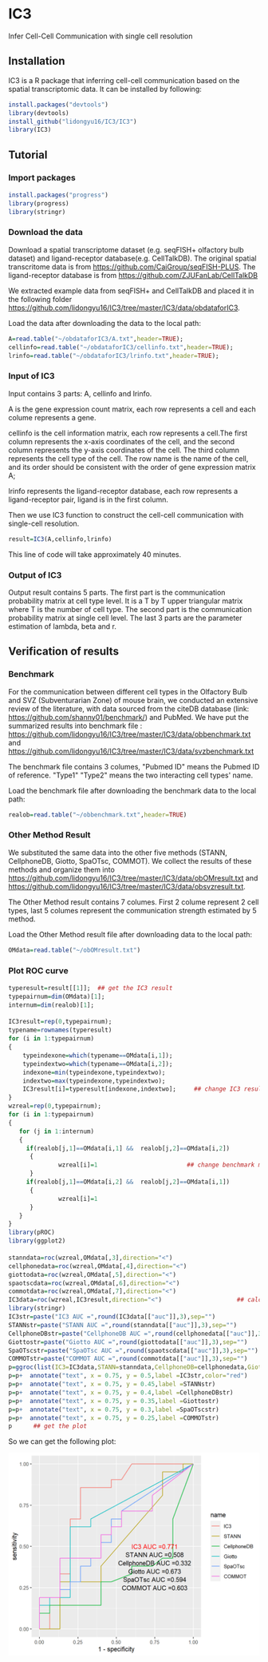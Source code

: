 # IC3
Infer Cell-Cell Communication with single cell resolution

## Installation

IC3 is a R package that inferring cell-cell communication based on the spatial transcriptomic data. It can be installed by following:

```R
install.packages("devtools")
library(devtools)
install_github("lidongyu16/IC3/IC3")
library(IC3)
```

## Tutorial

### Import packages

```R
install.packages("progress")
library(progress)
library(stringr)
```
### Download the data

Download a spatial transcriptome dataset (e.g. seqFISH+ olfactory bulb dataset) and ligand-receptor database(e.g. CellTalkDB). The original spatial transcritome data is from https://github.com/CaiGroup/seqFISH-PLUS. The ligand-receptor database is from https://github.com/ZJUFanLab/CellTalkDB

We extracted example data from seqFISH+ and CellTalkDB and placed it in the following folder https://github.com/lidongyu16/IC3/tree/master/IC3/data/obdataforIC3.

Load the data after downloading the data to the local path:

```R
A=read.table("~/obdataforIC3/A.txt",header=TRUE);
cellinfo=read.table("~/obdataforIC3/cellinfo.txt",header=TRUE);
lrinfo=read.table("~/obdataforIC3/lrinfo.txt",header=TRUE);
```

### Input of IC3
Input contains 3 parts: A, cellinfo and lrinfo.

A is the gene expression count matrix, each row represents a cell and each colume represents a gene.

cellinfo is the cell information matrix, each row represents a cell.The first column represents the x-axis coordinates of the cell, and the second column represents the y-axis coordinates of the cell. The third column represents the cell type of the cell. The row name is the name of the cell, and its order should be consistent with the order of gene expression matrix A;

lrinfo represents the ligand-receptor database, each row represents a ligand-receptor pair, ligand is in the first column.

Then we use IC3 function to construct the cell-cell communication with single-cell resolution.

```R
result=IC3(A,cellinfo,lrinfo)
```
This line of code will take approximately 40 minutes.

### Output of IC3

Output result contains 5 parts. The first part is the communication probability matrix at cell type level. It is a T by T upper triangular matrix where T is the number of cell type. The second part is the communication probability matrix at single cell level. The last 3 parts are the parameter estimation of lambda, beta and r.

## Verification of results

### Benchmark 

For the communication between different cell types in the Olfactory Bulb and SVZ (Subventurarian Zone) of mouse brain, we conducted an extensive review of the literature, with data sourced from the citeDB database (link: https://github.com/shanny01/benchmark/) and PubMed. We have put the summarized results into benchmark file : https://github.com/lidongyu16/IC3/tree/master/IC3/data/obbenchmark.txt and https://github.com/lidongyu16/IC3/tree/master/IC3/data/svzbenchmark.txt 

The benchmark file contains 3 columes, "Pubmed ID" means the Pubmed ID of reference. "Type1" "Type2" means the two interacting cell types' name. 

Load the benchmark file after downloading the benchmark data to the local path:

```R
realob=read.table("~/obbenchmark.txt",header=TRUE) 
```

### Other Method Result
We substituted the same data into the other five methods (STANN, CellphoneDB, Giotto, SpaOTsc, COMMOT). We collect the results of these methods and organize them into  https://github.com/lidongyu16/IC3/tree/master/IC3/data/obOMresult.txt
and  https://github.com/lidongyu16/IC3/tree/master/IC3/data/obsvzresult.txt. 

The Other Method result contains 7 columes. First 2 colume represent 2 cell types, last 5 columes represent the communication strength estimated by 5 method. 

Load the Other Method result file after downloading data to the local path:

```R
OMdata=read.table("~/obOMresult.txt")
```

### Plot ROC curve


```R
typeresult=result[[1]];  ## get the IC3 result
typepairnum=dim(OMdata)[1];   
internum=dim(realob)[1];

IC3result=rep(0,typepairnum);   
typename=rownames(typeresult)
for (i in 1:typepairnum)
{
    typeindexone=which(typename==OMdata[i,1]);
    typeindextwo=which(typename==OMdata[i,2]);
    indexone=min(typeindexone,typeindextwo);
    indextwo=max(typeindexone,typeindextwo);
    IC3result[i]=typeresult[indexone,indextwo];     ## change IC3 result matrix to a line that consistent with OMdata
}
wzreal=rep(0,typepairnum);
for (i in 1:typepairnum)
{
   for (j in 1:internum)
   {
     if(realob[j,1]==OMdata[i,1] &&  realob[j,2]==OMdata[i,2])
      {
              wzreal[i]=1                         ## change benchmark matrix to a line that consistent with OMdata
      }
     if(realob[j,1]==OMdata[i,2] &&  realob[j,2]==OMdata[i,1])
      {
              wzreal[i]=1
      }
   }
}
library(pROC)
library(ggplot2)

stanndata=roc(wzreal,OMdata[,3],direction="<")
cellphonedata=roc(wzreal,OMdata[,4],direction="<")
giottodata=roc(wzreal,OMdata[,5],direction="<")
spaotscdata=roc(wzreal,OMdata[,6],direction="<")
commotdata=roc(wzreal,OMdata[,7],direction="<")
IC3data=roc(wzreal,IC3result,direction="<")                     ## calculate the ROC between benchmark and all the methods.
library(stringr)
IC3str=paste("IC3 AUC =",round(IC3data[["auc"]],3),sep="")
STANNstr=paste("STANN AUC =",round(stanndata[["auc"]],3),sep="")
CellphoneDBstr=paste("CellphoneDB AUC =",round(cellphonedata[["auc"]],3),sep="")
Giottostr=paste("Giotto AUC =",round(giottodata[["auc"]],3),sep="")
SpaOTscstr=paste("SpaOTsc AUC =",round(spaotscdata[["auc"]],3),sep="")
COMMOTstr=paste("COMMOT AUC =",round(commotdata[["auc"]],3),sep="")
p=ggroc(list(IC3=IC3data,STANN=stanndata,CellphoneDB=cellphonedata,Giotto=giottodata,SpaOTsc=spaotscdata,COMMOT=commotdata), legacy.axes = TRUE)
p=p+  annotate("text", x = 0.75, y = 0.5,label =IC3str,color="red")
p=p+  annotate("text", x = 0.75, y = 0.45,label =STANNstr)
p=p+  annotate("text", x = 0.75, y = 0.4,label =CellphoneDBstr)
p=p+  annotate("text", x = 0.75, y = 0.35,label =Giottostr)
p=p+  annotate("text", x = 0.75, y = 0.3,label =SpaOTscstr)
p=p+  annotate("text", x = 0.75, y = 0.25,label =COMMOTstr)
p      ## get the plot
```

So we can get the following plot:


![image](https://github.com/lidongyu16/IC3/blob/master/IC3/data/obPRcurve.png)
